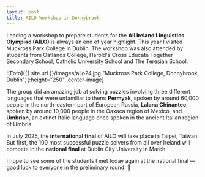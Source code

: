 ```yaml
---
layout: post
title: AILO Workshop in Donnybrook
---
```


Leading a workshop to prepare students for the <strong>All Ireland Linguistics Olympiad (AILO)</strong> is always an end of year highlight. 
This year I visited Muckross Park College in Dublin. 
The workshop was also attended by students from Oatlands College, Harold's Cross Educate Together Secondary School, Catholic University School and The Teresian School. 

![Foto]({{ site.url }}/images/ailo24.jpg "Muckross Park College, Donnybrook, Dublin"){:height="250" .center-image}

The group did an amazing job at solving puzzles involving three different languages that were unfamiliar to them: <strong>Permyak</strong>, spoken by around 60,000 people in the north-eastern part of European Russia, <strong>Lalana Chinantec</strong>, spoken by around 10,000 people in the Oaxaca region of Mexico, and <strong>Umbrian</strong>, an extinct Italic language once spoken in the ancient Italian region of Umbria. 

In July 2025, the <strong>international final</strong> of AILO will take place in Taipei, Taiwan. 
But first, the 100 most successful puzzle solvers from all over Ireland will compete in the <strong>national final</strong> at Dublin City University in March.

I hope to see some of the students I met today again at the national final &mdash; good luck to everyone in the preliminary round! &#129310; 
